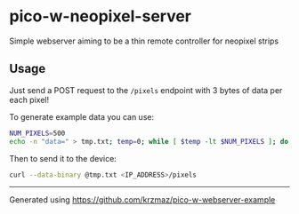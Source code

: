 # pico-w-neopixel-server
Simple webserver aiming to be a thin remote controller for neopixel strips
## Usage
Just send a POST request to the `/pixels` endpoint with 3 bytes of data per each pixel!

To generate example data you can use:
```bash
NUM_PIXELS=500
echo -n "data=" > tmp.txt; temp=0; while [ $temp -lt $NUM_PIXELS ]; do byte=$(expr $temp % 100); printf "\x$byte\x$byte\x$byte" >> tmp.txt; temp=$(expr $temp + 1); done;
```
Then to send it to the device:
```bash
curl --data-binary @tmp.txt <IP_ADDRESS>/pixels
```
-----
Generated using https://github.com/krzmaz/pico-w-webserver-example